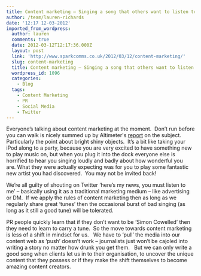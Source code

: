 ```yaml
---
title: Content marketing – Singing a song that others want to listen to isn’t easy
author: /team/lauren-richards
date: '12:17 12-03-2012'
imported_from_wordpress:
  author: lauren
  comments: true
  date: 2012-03-12T12:17:36.000Z
  layout: post
  link: 'http://www.sparkcomms.co.uk/2012/03/12/content-marketing/'
  slug: content-marketing
  title: Content marketing – Singing a song that others want to listen to isn’t easy
  wordpress_id: 1096
  categories:
    - Blog
  tags:
    - Content Marketing
    - PR
    - Social Media
    - Twitter
---
```


Everyone’s talking about content marketing at the moment.  Don’t run before you can walk is nicely summed up by Altimeter's [report](http://www.web-strategist.com/blog/2012/02/16/beyond-tools-marketers-must-focus-on-content-altimeter-report/) on the subject.  Particularly the point about bright shiny objects.  It’s a bit like taking your iPod along to a party, because you are very excited to have something new to play music on, but when you plug it into the dock everyone else is horrified to hear you singing loudly and badly about how wonderful you are. What they were actually expecting was for you to play some fantastic new artist you had discovered.  You may not be invited back!

We’re all guilty of shouting on Twitter ‘here’s my news, you must listen to me’ – basically using it as a traditional marketing medium – like advertising or DM.  If we apply the rules of content marketing then as long as we regularly share great ‘tunes’ then the occasional burst of bad singing (as long as it still a good tune) will be tolerated.

PR people quickly learn that if they don’t want to be ‘Simon Cowelled’ then they need to learn to carry a tune.  So the move towards content marketing is less of a shift in mindset for us.   We have to ‘pull’ the media into our content web as ‘push’ doesn’t work – journalists just won’t be cajoled into writing a story no matter how drunk you get them.   But we can only write a good song when clients let us in to their organisation, to uncover the unique content that they possess or if they make the shift themselves to become amazing content creators.
